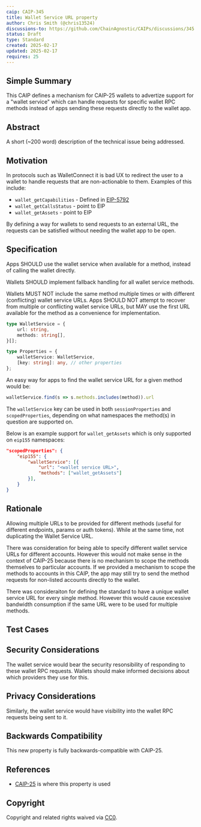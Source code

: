 ```yaml
---
caip: CAIP-345
title: Wallet Service URL property
author: Chris Smith (@chris13524)
discussions-to: https://github.com/ChainAgnostic/CAIPs/discussions/345
status: Draft
type: Standard
created: 2025-02-17
updated: 2025-02-17
requires: 25
---
```


## Simple Summary
<!--"If you can't explain it simply, you don't understand it well enough." Provide a simplified and layman-accessible explanation of the CAIP.-->
This CAIP defines a mechanism for CAIP-25 wallets to advertize support for a "wallet service" which can handle requests for specific wallet RPC methods instead of apps sending these requests directly to the wallet app.

## Abstract
<!--A short (~200 word) description of the technical issue being addressed.-->
A short (~200 word) description of the technical issue being addressed.

## Motivation
<!--The motivation is critical for CAIP. It should clearly explain why the state of the art is inadequate to address the problem that the CAIP solves. CAIP submissions without sufficient motivation may be rejected outright.-->
In protocols such as WalletConnect it is bad UX to redirect the user to a wallet to handle requests that are non-actionable to them. Examples of this include:
- `wallet_getCapabilities` - Defined in [EIP-5792](https://eips.ethereum.org/EIPS/eip-5792#wallet_getcapabilities)
- `wallet_getCallsStatus` - point to EIP
- `wallet_getAssets` - point to EIP

By defining a way for wallets to send requests to an external URL, the requests can be satisfied without needing the wallet app to be open.

## Specification
<!--The technical specification should describe the standard in detail. The specification should be detailed enough to allow competing, interoperable implementations. -->

Apps SHOULD use the wallet service when available for a method, instead of calling the wallet directly.

Wallets SHOULD implement fallback handling for all wallet service methods.

Wallets MUST NOT include the same method multiple times or with different (conflicting) wallet service URLs. Apps SHOULD NOT attempt to recover from multiple or conflicting wallet service URLs, but MAY use the first URL available for the method as a convenience for implementation.

```ts
type WalletService = {
    url: string,
    methods: string[],
}[];

type Properties = {
    walletService: WalletService,
    [key: string]: any, // other properties
};
```

An easy way for apps to find the wallet service URL for a given method would be:

```javascript
walletService.find(s => s.methods.includes(method)).url
```

The `walletService` key can be used in both `sessionProperties` and `scopedProperties`, depending on what namespaces the method(s) in question are supported on.

Below is an example support for `wallet_getAssets` which is only supported on `eip155` namespaces:

```json
"scopedProperties": {
    "eip155": {
        "walletService": [{
            "url": "<wallet service URL>",
            "methods": ["wallet_getAssets"]
        }],
    }
}
```

## Rationale
<!--The rationale fleshes out the specification by describing what motivated the design and why particular design decisions were made. It should describe alternate designs that were considered and related work, e.g. how the feature is supported in other languages. The rationale may also provide evidence of consensus within the community, and should discuss important objections or concerns raised during discussion.-->

Allowing multiple URLs to be provided for different methods (useful for different endpoints, params or auth tokens). While at the same time, not duplicating the Wallet Service URL.

There was consideration for being able to specify different wallet service URLs for different accounts. However this would not make sense in the context of CAIP-25 because there is no mechanism to scope the methods themselves to particular accounts. If we provided a mechanism to scope the methods to accounts in this CAIP, the app may still try to send the method requests for non-listed accounts directly to the wallet.

There was consideraiton for defining the standard to have a unique wallet service URL for every single method. However this would cause excessive bandwidth consumption if the same URL were to be used for multiple methods.

## Test Cases
<!--Please add diverse test cases here if applicable. Any normative definition of an interface requires test cases to be implementable. -->

## Security Considerations
<!--Please add an explicit list of intra-actor assumptions and known risk factors if applicable. Any normative definition of an interface requires these to be implementable; assumptions and risks should be at both individual interaction/use-case scale and systemically, should the interface specified gain ecosystem-namespace adoption. -->
The wallet service would bear the security resonsibility of responding to these wallet RPC requests. Wallets should make informed decisions about which providers they use for this.

## Privacy Considerations
<!--Please add an explicit list of intra-actor assumptions and known risk factors if applicable. Any normative definition of an interface requires these to be implementable; assumptions and risks should be at both individual interaction/use-case scale and systemically, should the interface specified gain ecosystem-namespace adoption. -->
Similarly, the wallet service would have visibility into the wallet RPC requests being sent to it.

## Backwards Compatibility
<!--All CAIPs that introduce backwards incompatibilities must include a section describing these incompatibilities and their severity. The CAIP must explain how the author proposes to deal with these incompatibilities. CAIP submissions without a sufficient backwards compatibility treatise may be rejected outright.-->
This new property is fully backwards-compatible with CAIP-25.

## References
<!--Links to external resources that help understanding the CAIP better. This can e.g. be links to existing implementations. See CONTRIBUTING.md#style-guide . -->

- [CAIP-25][CAIP-25] is where this property is used

[CAIP-25]: https://ChainAgnostic.org/CAIPs/caip-25

## Copyright
Copyright and related rights waived via [CC0](../LICENSE).
